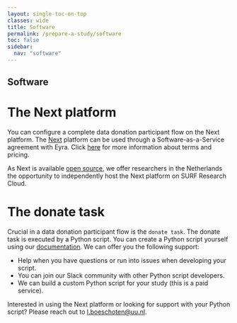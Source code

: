 ```yaml
---
layout: single-toc-on-top
classes: wide
title: Software
permalink: /prepare-a-study/software
toc: false
sidebar:
  nav: "software"
---
```

## Software

# The Next platform
You can configure a complete data donation participant flow on the Next platform. The [Next](https://next.eyra.co/) platform can be used through a Software-as-a-Service agreement with Eyra. Click [here](https://www.eyra.co/projects/data-donation) for more information about terms and pricing. 

As Next is available [open source](https://github.com/eyra/mono), we offer researchers in the Netherlands the opportunity to independently host the Next platform on SURF Research Cloud. 

# The donate task
Crucial in a data donation participant flow is the `donate task`. The donate task is executed by a Python script. 
You can create a Python script yourself using our [documentation](https://d3i-infra.github.io/data-donation-task/). We can offer you the following support: 
-	Help when you have questions or run into issues when developing your script. 
-	You can join our Slack community with other Python script developers.
-	We can build a custom Python script for your study (this is a paid service). 

Interested in using the Next platform or looking for support with your Python script? Please reach out to l.boeschoten@uu.nl.